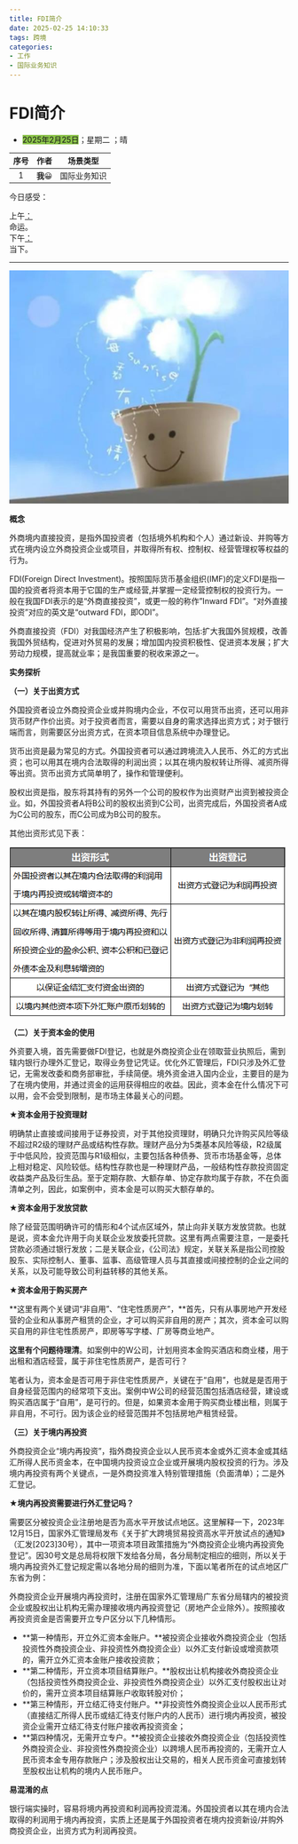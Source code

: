 ```yaml
---
title: FDI简介
date: 2025-02-25 14:10:33
tags: 跨境
categories: 
- 工作
- 国际业务知识
---
```


# FDI简介 



- <font style="background-color:#8bc34a">2025年2月25日</font>；<font title="yellow">星期二</font> ；<font title="blue">晴</font>

| 序号 |  作者   |   场景类型   |
| :--: | :-----: | :----------: |
|  1   | **我**😀 | 国际业务知识 |

<span alt="shake">今日感受：</span>

<div alt="timeline">
    <div alt="timenode">
        <div alt="meta"><span alt="btn">上午</span><a href="#">：</a></div>
        <div alt="body">
            命运。
        </div>
    </div>
    <div alt="timenode">
        <div alt="meta"><span alt="btn">下午</span><a href="#">：</a></div>
        <div alt="body">
            当下。
        </div>
    </div>
</div>

------------------------------------------------------------------------------------------------------------------------------------------------------------------

![](../pic/1686376213448978.jpg)

**概念**

外商境内直接投资，是指外国投资者（包括境外机构和个人）通过新设、并购等方式在境内设立外商投资企业或项目，并取得所有权、控制权、经营管理权等权益的行为。

FDI(Foreign Direct Investment)。按照国际货币基金组织(IMF)的定义FDI是指一国的投资者将资本用于它国的生产或经营,并掌握一定经营控制权的投资行为。一般在我国FDI表示的是“外商直接投资”，或更一般的称作”Inward FDI”。“对外直接投资”对应的英文是“outward FDI，即ODI”。

外商直接投资（FDI）对我国经济产生了积极影响，包括:扩大我国外贸规模，改善我国外贸结构，促进对外贸易的发展；增加国内投资积极性、促进资本发展；扩大劳动力规模，提高就业率；是我国重要的税收来源之一。

**实务探析**

**（一）关于出资方式**

外国投资者设立外商投资企业或并购境内企业，不仅可以用货币出资，还可以用非货币财产作价出资。对于投资者而言，需要以自身的需求选择出资方式；对于银行端而言，则需要区分出资方式，在资本项目信息系统中办理登记。

货币出资是最为常见的方式。外国投资者可以通过跨境流入人民币、外汇的方式出资；也可以用其在境内合法取得的利润出资；以其在境内股权转让所得、减资所得等出资。货币出资方式简单明了，操作和管理便利。

股权出资是指，股东将其持有的另外一个公司的股权作为出资财产出资到被投资企业。如，外国投资者A将B公司的股权出资到C公司，出资完成后，外国投资者A成为C公司的股东，而C公司成为B公司的股东。

其他出资形式见下表：

![](../pic/640.png)

**（二）关于资本金的使用**

外资要入境，首先需要做FDI登记，也就是外商投资企业在领取营业执照后，需到辖内银行办理外汇登记，取得业务登记凭证。优化外汇管理后，FDI只涉及外汇登记，无需发改委和商务部审批，手续简便。境外资金进入国内企业，主要目的是为了在境内使用，并通过资金的运用获得相应的收益。因此，资本金在什么情况下可以用，会不会受到限制，是市场主体最关心的问题。

**★资本金用于投资理财**

明确禁止直接或间接用于证券投资，对于其他投资理财，明确只允许购买风险等级不超过R2级的理财产品或结构性存款。理财产品分为5类基本风险等级，R2级属于中低风险，投资范围与R1级相似，主要包括各种债券、货币市场基金等，总体上相对稳定、风险较低。结构性存款也是一种理财产品，一般结构性存款投资固定收益类产品及衍生品。至于定期存款、大额存单、协定存款均属于存款，不在负面清单之列，因此，如案例中，资本金是可以购买大额存单的。

**★资本金用于发放贷款**

除了经营范围明确许可的情形和4个试点区域外，禁止向非关联方发放贷款。也就是说，资本金允许用于向关联企业发放委托贷款。这里有两点需要注意，一是委托贷款必须通过银行发放；二是关联企业，《公司法》规定，关联关系是指公司控股股东、实际控制人、董事、监事、高级管理人员与其直接或间接控制的企业之间的关系，以及可能导致公司利益转移的其他关系。

**★资本金用于购买房产**

**这里有两个关键词“非自用”、“住宅性质房产”，**首先，只有从事房地产开发经营的企业和从事房产租赁的企业，才可以购买非自用的房产；其次，资本金可以购买自用的非住宅性质房产，即房等写字楼、厂房等商业地产。

**这里有个问题待理清**。如案例中的W公司，计划用资本金购买酒店和商业楼，用于出租和酒店经营，属于非住宅性质房产，是否可行？

笔者认为，资本金是否可用于非住宅性质房产，关键在于“自用”，也就是是否用于自身经营范围内的经常项下支出。案例中W公司的经营范围包括酒店经营，建设或购买酒店属于“自用”，是可行的。但是，如果资本金用于购买商业楼出租，则属于非自用，不可行。因为该企业的经营范围并不包括房地产租赁经营。

**（三）关于境内再投资**

外商投资企业“境内再投资”，指外商投资企业以人民币资本金或外汇资本金或其结汇所得人民币资金本，在中国境内投资设立企业或开展境内股权投资的行为。涉及境内再投资有两个关键点，一是外商投资准入特别管理措施（负面清单）；二是外汇登记。

**★境内再投资需要进行外汇登记吗？**

需要区分被投资企业注册地是否为高水平开放试点地区。这里解释一下，2023年12月15日，国家外汇管理局发布《关于扩大跨境贸易投资高水平开放试点的通知》（汇发[2023]30号），其中一项资本项目政策措施为“外商投资企业境内再投资免登记”。因30号文是总局将权限下发给各分局，各分局制定相应的细则，所以关于境内再投资外汇登记规定需以各地分局的细则为准，下面以笔者所在的试点地区广东省为例：

外商投资企业开展境内再投资时，注册在国家外汇管理局广东省分局辖内的被投资企业或股权出让机构无需办理接收境内再投资登记（房地产企业除外）。按照接收再投资资金是否需要开立专户区分以下几种情形。

- **第一种情形，开立外汇资本金账户。**被投资企业接收外商投资企业（包括投资性外商投资企业、非投资性外商投资企业）以外汇支付新设或增资款项的，需开立外汇资本金账户接收投资款；
- **第二种情形，开立资本项目结算账户。**股权出让机构接收外商投资企业（包括投资性外商投资企业、非投资性外商投资企业）以外汇支付股权出让对价的，需开立资本项目结算账户收取转股对价；
- **第三种情形，开立结汇待支付账户。**非投资性外商投资企业以人民币形式（直接结汇所得人民币或结汇待支付账户内的人民币）进行境内再投资，被投资企业需开立结汇待支付账户接收再投资资金；
- **第四种情况，无需开立专户。**被投资企业接收外商投资企业（包括投资性外商投资企业、非投资性外商投资企业）以跨境人民币再投资的，无需开立人民币资本金专用存款账户；涉及股权出让交易的，相关人民币资金可直接划转至股权出让机构的境内人民币账户。

**易混淆的点**

银行端实操时，容易将境内再投资和利润再投资混淆。外国投资者以其在境内合法取得的利润用于境内再投资，实质上还是属于外国投资者在境内投资新设/并购外商投资企业，出资方式为利润再投资。 


